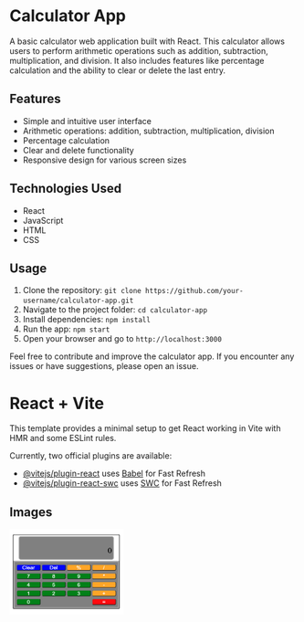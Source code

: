 # Calculator App

A basic calculator web application built with React. This calculator allows users to perform arithmetic operations such as addition, subtraction, multiplication, and division. It also includes features like percentage calculation and the ability to clear or delete the last entry.

## Features

- Simple and intuitive user interface
- Arithmetic operations: addition, subtraction, multiplication, division
- Percentage calculation
- Clear and delete functionality
- Responsive design for various screen sizes

## Technologies Used

- React
- JavaScript
- HTML
- CSS

## Usage

1. Clone the repository: `git clone https://github.com/your-username/calculator-app.git`
2. Navigate to the project folder: `cd calculator-app`
3. Install dependencies: `npm install`
4. Run the app: `npm start`
5. Open your browser and go to `http://localhost:3000`

Feel free to contribute and improve the calculator app. If you encounter any issues or have suggestions, please open an issue.


# React + Vite

This template provides a minimal setup to get React working in Vite with HMR and some ESLint rules.

Currently, two official plugins are available:

- [@vitejs/plugin-react](https://github.com/vitejs/vite-plugin-react/blob/main/packages/plugin-react/README.md) uses [Babel](https://babeljs.io/) for Fast Refresh
- [@vitejs/plugin-react-swc](https://github.com/vitejs/vite-plugin-react-swc) uses [SWC](https://swc.rs/) for Fast Refresh

## Images
<img src="public/img-1.png" alt="Your Image" width="200" height="150" />
